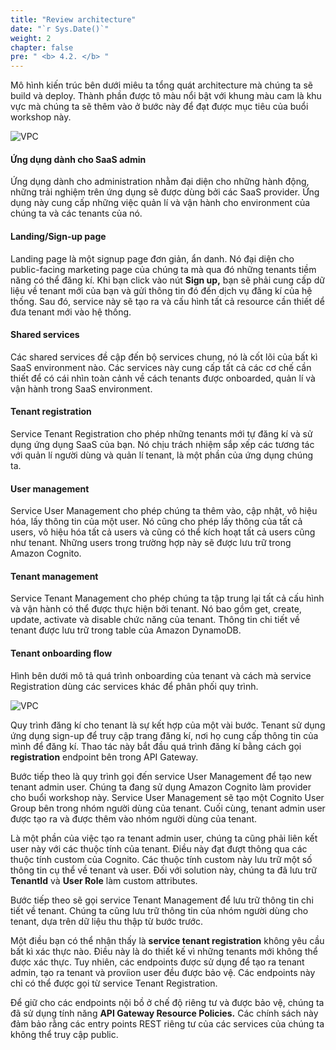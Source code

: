 ```yaml
---
title: "Review architecture"
date: "`r Sys.Date()`"
weight: 2
chapter: false
pre: " <b> 4.2. </b> "
---
```


Mô hình kiến trúc bên dưới miêu ta tổng quát architecture mà chúng ta sẽ build và deploy. Thành phần được tô màu nổi bật với khung màu cam là khu vực mà chúng ta sẽ thêm vào ở bước này để đạt được mục tiêu của buổi workshop này.

![VPC](/images/3.1-deploy/3.1-1kkkkk.png)

#### Ứng dụng dành cho SaaS admin

Ứng dụng dành cho administration nhằm đại diện cho những hành động, những trải nghiệm trên ứng dụng sẽ được dùng bởi các SaaS provider. Ứng dụng này cung cấp những việc quản lí và vận hành cho environment của chúng ta và các tenants của nó.

#### Landing/Sign-up page

Landing page là một signup page đơn giản, ẩn danh. Nó đại diện cho public-facing marketing page của chúng ta mà qua đó những tenants tiềm năng có thể đăng kí. Khi bạn click vào nút **Sign up,** bạn sẽ phải cung cấp dữ liệu về tenant mới của bạn và gửi thông tin đó đến dịch vụ đăng kí của hệ thống. Sau đó, service này sẽ tạo ra và cấu hình tất cả resource cần thiết dể đưa tenant mới vào hệ thống.

#### Shared services

Các shared services đề cập đến bộ services chung, nó là cốt lõi của bất kì SaaS environment nào. Các services này cung cấp tất cả các cơ chế cần thiết để có cái nhìn toàn cảnh về cách tenants được onboarded, quản lí và vận hành trong SaaS environment.

#### Tenant registration

Service Tenant Registration cho phép những tenants mới tự đăng kí và sử dụng ứng dụng SaaS của bạn. Nó chịu trách nhiệm sắp xếp các tương tác với quản lí người dùng và quản lí tenant, là một phần của ứng dụng chúng ta.

#### User management

Service User Management cho phép chúng ta thêm vào, cập nhật, vô hiệu hóa, lấy thông tin của một user. Nó cũng cho phép lấy thông của tất cả users, vô hiệu hóa tất cả users và cũng có thể kích hoạt tất cả users cũng như tenant. Những users trong trường hợp này sẽ được lưu trữ trong Amazon Cognito.

#### Tenant management

Service Tenant Management cho phép chúng ta tập trung lại tất cả cấu hình và vận hành có thể được thực hiện bởi tenant. Nó bao gồm get, create, update, activate và disable chức năng của tenant. Thông tin chi tiết về tenant được lưu trữ trong table của Amazon DynamoDB.

#### Tenant onboarding flow

Hình bên dưới mô tả quá trình onboarding của tenant và cách mà service Registration dùng các services khác để phân phối quy trình.

![VPC](/images/3.1-deploy/3.1-1kkkkk.png)

Quy trình đăng kí cho tenant là sự kết hợp của một vài bước. Tenant sử dụng ứng dụng sign-up để truy cập trang đăng kí, nơi họ cung cấp thông tin của mình để đăng kí. Thao tác này bắt đầu quá trình đăng kí bằng cách gọi **registration** endpoint bên trong API Gateway.

Bước tiếp theo là quy trình gọi đến service User Management để tạo new tenant admin user. Chúng ta đang sử dụng Amazon Cognito làm provider cho buổi workshop này. Service User Management sẽ tạo một Cognito User Group bên trong nhóm người dùng của tenant. Cuối cùng, tenant admin user được tạo ra và được thêm vào nhóm người dùng của tenant.

Là một phần của việc tạo ra tenant admin user, chúng ta cũng phải liên kết user này với các thuộc tính của tenant. Điều này đạt đượt thông qua các thuộc tính custom của Cognito. Các thuộc tính custom này lưu trữ một số thông tin cụ thể về tenant và user. Đối với solution này, chúng ta đã lưu trữ **TenantId** và **User Role** làm custom attributes.

Bước tiếp theo sẽ gọi service Tenant Management để lưu trữ thông tin chi tiết về tenant. Chúng ta cũng lưu trữ thông tin của nhóm người dùng cho tenant, dựa trên dữ liệu thu thập từ bước trước.

Một điều bạn có thể nhận thấy là **service tenant registration** không yêu cầu bất kì xác thực nào. Điều này là do thiết kế vì những tenants mới không thể được xác thực. Tuy nhiên, các endpoints được sử dụng để tạo ra tenant admin, tạo ra tenant và províion user đều được bảo vệ. Các endpoints này chỉ có thể được gọi từ service Tenant Registration.

Để giữ cho các endpoints nội bồ ở chế độ riêng tư và được bảo vệ, chúng ta đã sử dụng tính năng **API Gateway Resource Policies.** Các chính sách này đảm bảo rằng các entry points REST riêng tư của các services của chúng ta không thể truy cập public.
